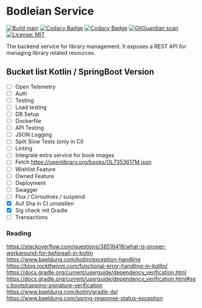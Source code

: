 # Bodleian Service

[![Build main](https://github.com/koenighotze/bodleian-service/actions/workflows/build-and-deploy.yml/badge.svg)](https://github.com/koenighotze/bodleian-service/actions/workflows/build-and-deploy.yml)
[![Codacy Badge](https://app.codacy.com/project/badge/Grade/e7009b9423674580a8f69c4561197580)](https://app.codacy.com/gh/koenighotze/bodleian-service/dashboard?utm_source=gh&utm_medium=referral&utm_content=&utm_campaign=Badge_grade)
[![Codacy Badge](https://app.codacy.com/project/badge/Coverage/e7009b9423674580a8f69c4561197580)](https://app.codacy.com/gh/koenighotze/bodleian-service/dashboard?utm_source=gh&utm_medium=referral&utm_content=&utm_campaign=Badge_coverage)
[![GitGuardian scan](https://github.com/koenighotze/bodleian-service/actions/workflows/git-guardian-scan.yml/badge.svg)](https://github.com/koenighotze/bodleian-service/actions/workflows/git-guardian-scan.yml)
[![License: MIT](https://img.shields.io/badge/License-MIT-yellow.svg)](https://opensource.org/licenses/MIT)

The backend service for library management. It exposes a REST API for managing
library related resources.

## Bucket list Kotlin / SpringBoot Version

* [ ] Open Telemetry
* [ ] Auth
* [ ] Testing
* [ ] Load testing
* [ ] DB Setup
* [ ] Dockerfile
* [ ] API Testing
* [ ] JSON Logging
* [ ] Split Slow Tests (only in CI)
* [ ] Linting
* [ ] Integrate extra service for book images
* [ ] Fetch https://openlibrary.org/books/OL7353617M.json
* [ ] Wishlist Feature
* [ ] Owned Feature
* [ ] Deployment
* [ ] Swagger
* [ ] Flux / Coroutines / suspend
* [x] Auf Sha in CI umstellen
* [x] Sig check mit Gradle
* [ ] Transactions

### Reading

https://stackoverflow.com/questions/38516418/what-is-proper-workaround-for-beforeall-in-kotlin
https://www.baeldung.com/kotlin/exception-handling
https://blog.rockthejvm.com/functional-error-handling-in-kotlin/
https://docs.gradle.org/current/userguide/dependency_verification.html
https://docs.gradle.org/current/userguide/dependency_verification.html#sec:bootstrapping-signature-verification
https://www.baeldung.com/kotlin/gradle-dsl
https://www.baeldung.com/spring-response-status-exception


 

